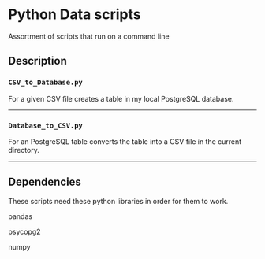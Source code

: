 # Python Data scripts

Assortment of scripts that run on a command line

## Description

### `CSV_to_Database.py`
For a given CSV file creates a table in my local PostgreSQL database.

---

### `Database_to_CSV.py`
For an PostgreSQL table converts the table into a CSV file in the current directory.

---

## Dependencies
These scripts need these python libraries in order for them to work.

pandas

psycopg2

numpy

